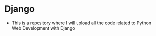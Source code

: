 # Django
- This is a repository where I will upload all the code related to Python Web Development with Django

